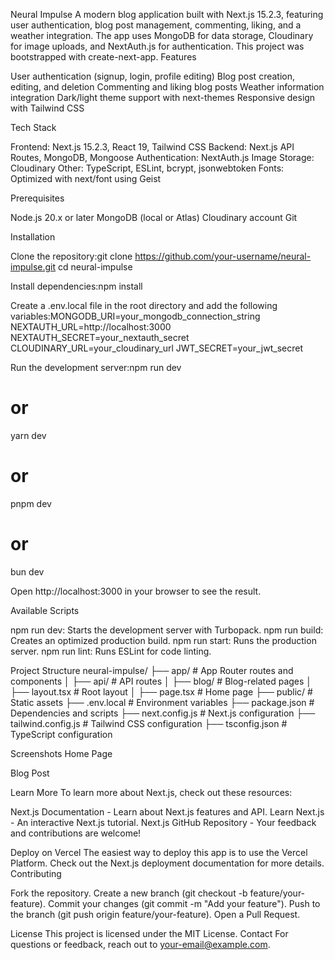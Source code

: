 Neural Impulse
A modern blog application built with Next.js 15.2.3, featuring user authentication, blog post management, commenting, liking, and a weather integration. The app uses MongoDB for data storage, Cloudinary for image uploads, and NextAuth.js for authentication.
This project was bootstrapped with create-next-app.
Features

User authentication (signup, login, profile editing)
Blog post creation, editing, and deletion
Commenting and liking blog posts
Weather information integration
Dark/light theme support with next-themes
Responsive design with Tailwind CSS

Tech Stack

Frontend: Next.js 15.2.3, React 19, Tailwind CSS
Backend: Next.js API Routes, MongoDB, Mongoose
Authentication: NextAuth.js
Image Storage: Cloudinary
Other: TypeScript, ESLint, bcrypt, jsonwebtoken
Fonts: Optimized with next/font using Geist

Prerequisites

Node.js 20.x or later
MongoDB (local or Atlas)
Cloudinary account
Git

Installation

Clone the repository:git clone https://github.com/your-username/neural-impulse.git
cd neural-impulse

Install dependencies:npm install

Create a .env.local file in the root directory and add the following variables:MONGODB_URI=your_mongodb_connection_string
NEXTAUTH_URL=http://localhost:3000
NEXTAUTH_SECRET=your_nextauth_secret
CLOUDINARY_URL=your_cloudinary_url
JWT_SECRET=your_jwt_secret

Run the development server:npm run dev

# or

yarn dev

# or

pnpm dev

# or

bun dev

Open http://localhost:3000 in your browser to see the result.

Available Scripts

npm run dev: Starts the development server with Turbopack.
npm run build: Creates an optimized production build.
npm run start: Runs the production server.
npm run lint: Runs ESLint for code linting.

Project Structure
neural-impulse/
├── app/ # App Router routes and components
│ ├── api/ # API routes
│ ├── blog/ # Blog-related pages
│ ├── layout.tsx # Root layout
│ ├── page.tsx # Home page
├── public/ # Static assets
├── .env.local # Environment variables
├── package.json # Dependencies and scripts
├── next.config.js # Next.js configuration
├── tailwind.config.js # Tailwind CSS configuration
├── tsconfig.json # TypeScript configuration

Screenshots
Home Page

Blog Post

Learn More
To learn more about Next.js, check out these resources:

Next.js Documentation - Learn about Next.js features and API.
Learn Next.js - An interactive Next.js tutorial.
Next.js GitHub Repository - Your feedback and contributions are welcome!

Deploy on Vercel
The easiest way to deploy this app is to use the Vercel Platform. Check out the Next.js deployment documentation for more details.
Contributing

Fork the repository.
Create a new branch (git checkout -b feature/your-feature).
Commit your changes (git commit -m "Add your feature").
Push to the branch (git push origin feature/your-feature).
Open a Pull Request.

License
This project is licensed under the MIT License.
Contact
For questions or feedback, reach out to your-email@example.com.
